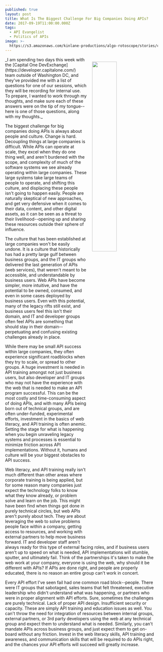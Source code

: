 ```yaml
---
published: true
layout: post
title: What Is The Biggest Challenge For Big Companies Doing APIs?
date: 2017-09-19T11:00:00.000Z
tags:
  - API Evangelist
  - Politics of APIs
image: >-
  https://s3.amazonaws.com/kinlane-productions/algo-rotoscope/stories/castle-wall-circuits.JPG
---
```

<p><img src="https://s3.amazonaws.com/kinlane-productions/algo-rotoscope/stories/castle-wall-circuits.JPG" align="right" width="40%" style="padding: 15px;" /></p>
_I am spending two days this week with the [Capital One DevExchange](https://developer.capitalone.com/) team outside of Washington DC, and they've provided me with a list of questions for one of our sessions, which they will be recording for internal use. To prepare, I wanted to work through my thoughts, and make sure each of these answers were on the tip of my tongue--here is one of those questions, along with my thoughts._

The biggest challenge for big companies doing APIs is always about people and culture. Change is hard. Decoupling things at large companies is difficult. While APIs can operate at scale, they excel when they do one thing well, and aren't burdened with the scope, and complexity of much of the software systems we see already operating within large companies. These large systems take large teams of people to operate, and shifting this culture, and displacing these people isn't going to happen easily. People are naturally skeptical of new approaches, and get very defensive when it comes to their data, content, and other digital assets, as it can be seen as a threat to their livelihood--opening up and sharing these resources outside their sphere of influence.

The culture that has been established at large companies won't be easily undone. It is a culture that historically has had a pretty large gulf between business groups, and the IT groups who delivered the last generation of APIs (web services), that weren't meant to be accessible, and understandable by business users. Web APIs have become simpler, more intuitive, and have the potential to be owned, consumed, and even in some cases deployed by business users. Even with this potential, many of the legacy rifts still exist, and business users feel this isn't their domain, and IT and developer groups often feel APIs are something that should stay in their domain--perpetuating and confusing existing challenges already in place. 

While there may be small API success within large companies, they often experience significant roadblocks when they try to scale, or spread to other groups. A huge investment is needed in API training amongst not just business users, but also developer and IT groups who may not have the experience with the web that is needed to make an API program successful. This can be the most costly and time-consuming aspect of doing APIs, and with many APIs being born out of technical groups, and are often under-funded, experimental efforts, investment in the basics of web literacy, and API training is often anemic. Setting the stage for what is happening when you begin unraveling legacy systems and processes is essential to minimize friction across API implementations. Without it, humans and culture will be your biggest obstacles to API success.

Web literacy, and API training really isn't much different than other areas where corporate training is being applied, but for some reason many companies just expect the technology folks to know what they know already, or problem solve and learn on the job. This might have been find when things got done in purely technical circles, but web APIs aren't purely about tech. They are about leveraging the web to solve problems people face within a company, getting access to resources, and working with external partners to help move business forward. IT and developer staff aren't always ready for this type of external facing roles, and if business users aren't up to speed on what is needed, API implementations will stumble, sputter, and ultimately fail. Think of the partnerships it's taken to make the web work at your company, everyone is using the web, why should it be different with APIs? If APIs are done right, and people are properly educated, there is no reason an entire group can't work in concert.

Every API effort I've seen fail had one common road block--people. There were IT groups that sabotaged, sales teams that felt threatened, executive leadership who didn't understand what was happening, or partners who were in proper alignment with API efforts. Sure, sometimes the challenges are purely technical. Lack of proper API design. Insufficient security or capacity. These are simply API training and education issues as well. You can't throw the need for integration of resources between internal groups, external partners, or 3rd party developers using the web at any technical group and expect them to understand what is needed. Similarly, you can't mandate APIs across business groups, and just expect them to get on-board without any friction. Invest in the web literacy skills, API training and awareness, and communication skills that will be required to do APIs right, and the chances your API efforts will succeed will greatly increase.